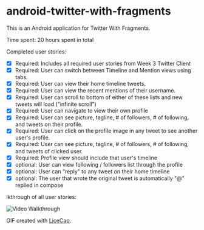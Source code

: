 android-twitter-with-fragments
==============================
This is an Android application for Twitter With Fragments.

Time spent: 20 hours spent in total

Completed user stories:

* [x] Required: Includes all required user stories from Week 3 Twitter Client
* [x] Required: User can switch between Timeline and Mention views using tabs.
* [x] Required: User can view their home timeline tweets.
* [x] Required: User can view the recent mentions of their username.
* [x] Required: User can scroll to bottom of either of these lists and new tweets will load ("infinite scroll")
* [x] Required: User can navigate to view their own profile
* [x] Required: User can see picture, tagline, # of followers, # of following, and tweets on their profile.
* [x] Required: User can click on the profile image in any tweet to see another user's profile.
* [x] Required: User can see picture, tagline, # of followers, # of following, and tweets of clicked user.
* [x] Required: Profile view should include that user's timeline
* [x] optional: User can view following / followers list through the profile
* [x] optional: User can "reply" to any tweet on their home timeline
* [x] optional: The user that wrote the original tweet is automatically "@" replied in compose

lkthrough of all user stories:

![Video Walkthrough](twitter_app_client_demo.gif)

GIF created with [LiceCap](http://www.cockos.com/licecap/).
